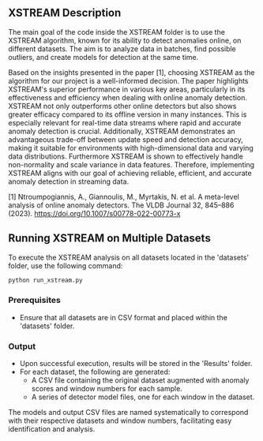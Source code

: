 
## XSTREAM Description
The main goal of the code inside the XSTREAM folder is to use the XSTREAM algorithm, known for its ability to detect anomalies online, on different datasets. The aim is to analyze data in batches, find possible outliers, and create models for detection at the same time.

Based on the insights presented in the paper [1], choosing XSTREAM as the algorithm for our project is a well-informed decision. The paper highlights XSTREAM's superior performance in various key areas, particularly in its effectiveness and efficiency when dealing with online anomaly detection. XSTREAM not only outperforms other online detectors but also shows greater efficacy compared to its offline version in many instances. This is especially relevant for real-time data streams where rapid and accurate anomaly detection is crucial. Additionally, XSTREAM demonstrates an advantageous trade-off between update speed and detection accuracy, making it suitable for environments with high-dimensional data and varying data distributions. Furthermore XSTREAM is shown to effectively handle non-normality and scale variance in data features. Therefore, implementing XSTREAM aligns with our goal of achieving reliable, efficient, and accurate anomaly detection in streaming data.

[1] Ntroumpogiannis, A., Giannoulis, M., Myrtakis, N. et al. A meta-level analysis of online anomaly detectors. The VLDB Journal 32, 845–886 (2023). https://doi.org/10.1007/s00778-022-00773-x

## Running XSTREAM on Multiple Datasets

To execute the XSTREAM analysis on all datasets located in the 'datasets' folder, use the following command:

```bash
python run_xstream.py
```

### Prerequisites
- Ensure that all datasets are in CSV format and placed within the 'datasets' folder.

### Output
- Upon successful execution, results will be stored in the 'Results' folder. 
- For each dataset, the following are generated:
  - A CSV file containing the original dataset augmented with anomaly scores and window numbers for each sample.
  - A series of detector model files, one for each window in the dataset.

The models and output CSV files are named systematically to correspond with their respective datasets and window numbers, facilitating easy identification and analysis.
